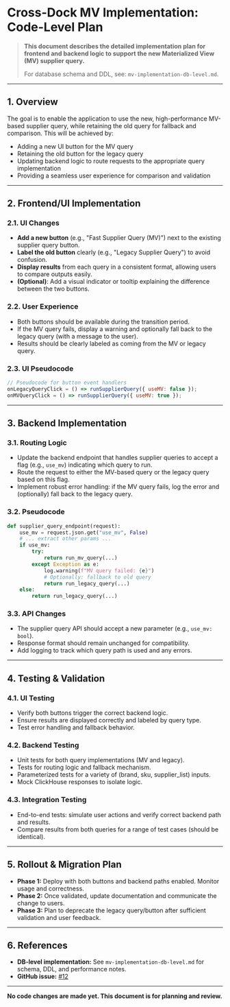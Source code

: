 # Cross-Dock MV Implementation: Code-Level Plan

> **This document describes the detailed implementation plan for frontend and backend logic to support the new Materialized View (MV) supplier query.**
> 
> For database schema and DDL, see: `mv-implementation-db-level.md`.

---

## 1. Overview

The goal is to enable the application to use the new, high-performance MV-based supplier query, while retaining the old query for fallback and comparison. This will be achieved by:
- Adding a new UI button for the MV query
- Retaining the old button for the legacy query
- Updating backend logic to route requests to the appropriate query implementation
- Providing a seamless user experience for comparison and validation

---

## 2. Frontend/UI Implementation

### 2.1. UI Changes
- **Add a new button** (e.g., "Fast Supplier Query (MV)") next to the existing supplier query button.
- **Label the old button** clearly (e.g., "Legacy Supplier Query") to avoid confusion.
- **Display results** from each query in a consistent format, allowing users to compare outputs easily.
- **(Optional)**: Add a visual indicator or tooltip explaining the difference between the two buttons.

### 2.2. User Experience
- Both buttons should be available during the transition period.
- If the MV query fails, display a warning and optionally fall back to the legacy query (with a message to the user).
- Results should be clearly labeled as coming from the MV or legacy query.

### 2.3. UI Pseudocode
```js
// Pseudocode for button event handlers
onLegacyQueryClick = () => runSupplierQuery({ useMV: false });
onMVQueryClick = () => runSupplierQuery({ useMV: true });
```

---

## 3. Backend Implementation

### 3.1. Routing Logic
- Update the backend endpoint that handles supplier queries to accept a flag (e.g., `use_mv`) indicating which query to run.
- Route the request to either the MV-based query or the legacy query based on this flag.
- Implement robust error handling: if the MV query fails, log the error and (optionally) fall back to the legacy query.

### 3.2. Pseudocode
```python
def supplier_query_endpoint(request):
    use_mv = request.json.get("use_mv", False)
    # ... extract other params ...
    if use_mv:
        try:
            return run_mv_query(...)
        except Exception as e:
            log.warning(f"MV query failed: {e}")
            # Optionally: fallback to old query
            return run_legacy_query(...)
    else:
        return run_legacy_query(...)
```

### 3.3. API Changes
- The supplier query API should accept a new parameter (e.g., `use_mv: bool`).
- Response format should remain unchanged for compatibility.
- Add logging to track which query path is used and any errors.

---

## 4. Testing & Validation

### 4.1. UI Testing
- Verify both buttons trigger the correct backend logic.
- Ensure results are displayed correctly and labeled by query type.
- Test error handling and fallback behavior.

### 4.2. Backend Testing
- Unit tests for both query implementations (MV and legacy).
- Tests for routing logic and fallback mechanism.
- Parameterized tests for a variety of (brand, sku, supplier_list) inputs.
- Mock ClickHouse responses to isolate logic.

### 4.3. Integration Testing
- End-to-end tests: simulate user actions and verify correct backend path and results.
- Compare results from both queries for a range of test cases (should be identical).

---

## 5. Rollout & Migration Plan

- **Phase 1:** Deploy with both buttons and backend paths enabled. Monitor usage and correctness.
- **Phase 2:** Once validated, update documentation and communicate the change to users.
- **Phase 3:** Plan to deprecate the legacy query/button after sufficient validation and user feedback.

---

## 6. References
- **DB-level implementation:** See `mv-implementation-db-level.md` for schema, DDL, and performance notes.
- **GitHub issue:** [#12](https://github.com/igorsimb/admin2/issues/12)

---

**No code changes are made yet. This document is for planning and review.** 